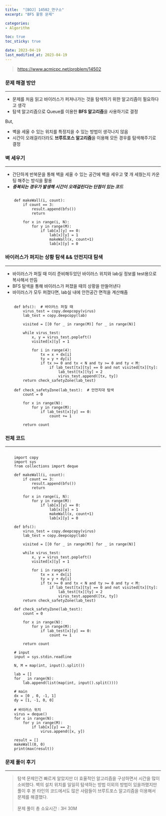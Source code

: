 ```yaml
---
title:  "[BOJ] 14502_연구소"
excerpt: "BFS 활용 문제"

categories:
- Algorithm

toc: true
toc_sticky: true

date: 2023-04-19
last_modified_at: 2023-04-19
---
```


> <https://www.acmicpc.net/problem/14502>

### 문제 해결 방안

---
- 문제를 처음 읽고 바이러스가 퍼져나가는 것을 탐색하기 위한 알고리즘이 필요하다고 생각
- 탐색 알고리즘으로 Queue를 이용한 **BFS 알고리즘**을 사용하기로 결정<br>

But, 
- 벽을 세울 수 있는 위치를 특정지을 수 있는 방법이 생각나지 않음
- 시간이 오래걸리더라도 **브루트포스 알고리즘**을 이용해 모든 경우를 탐색해주기로 결정

### 벽 세우기

---
- 간단하게 반복문을 통해 벽을 세울 수 있는 공간에 벽을 세우고 몇 개 세웠는지 카운팅 해주는 방식을 활용
- ***중복되는 경우가 발생해 시간이 오래걸린다는 단점이 있는 코드***

```

    def makeWall(i, count):
        if count == 3:
            result.append(bfs())
            return
    
        for x in range(i, N):
            for y in range(M):
                if lab[x][y] == 0:
                    lab[x][y] = 1
                    makeWall(x, count+1)
                    lab[x][y] = 0

```

### 바이러스가 퍼지는 상황 탐색 && 안전지대 탐색

---
- 바이러스가 퍼질 때 미리 준비해두었던 바이러스 위치와 lab실 정보를 test용으로 복사해서 만듬
- BFS 탐색을 통해 바이러스가 퍼졌을 때의 상황을 만들어낸다
- 바이러스가 모두 퍼졌다면, lab실 내에 안전공간 면적을 계산해줌

```

    def bfs():  # 바이러스 퍼질 때
        virus_test = copy.deepcopy(virus)
        lab_test = copy.deepcopy(lab)
    
        visited = [[0 for _ in range(M)] for _ in range(N)]
    
        while virus_test:
            x, y = virus_test.popleft()
            visited[x][y] = 1
    
            for i in range(4):
                tx = x + dx[i]
                ty = y + dy[i]
                if tx >= 0 and tx < N and ty >= 0 and ty < M:
                    if lab_test[tx][ty] == 0 and not visited[tx][ty]:
                        lab_test[tx][ty] = 2
                        virus_test.append([tx, ty])
        return check_safetyZone(lab_test)
    
    def check_safetyZone(lab_test):  # 안전지대 탐색
        count = 0
    
        for x in range(N):
            for y in range(M):
                if lab_test[x][y] == 0:
                    count += 1
    
        return count

```

### 전체 코드

---

```

    import copy
    import sys
    from collections import deque
    
    def makeWall(i, count):
        if count == 3:
            result.append(bfs())
            return
    
        for x in range(i, N):
            for y in range(M):
                if lab[x][y] == 0:
                    lab[x][y] = 1
                    makeWall(x, count+1)
                    lab[x][y] = 0
    
    def bfs():
        virus_test = copy.deepcopy(virus)
        lab_test = copy.deepcopy(lab)
    
        visited = [[0 for _ in range(M)] for _ in range(N)]
    
        while virus_test:
            x, y = virus_test.popleft()
            visited[x][y] = 1
    
            for i in range(4):
                tx = x + dx[i]
                ty = y + dy[i]
                if tx >= 0 and tx < N and ty >= 0 and ty < M:
                    if lab_test[tx][ty] == 0 and not visited[tx][ty]:
                        lab_test[tx][ty] = 2
                        virus_test.append([tx, ty])
        return check_safetyZone(lab_test)
    
    def check_safetyZone(lab_test):
        count = 0
    
        for x in range(N):
            for y in range(M):
                if lab_test[x][y] == 0:
                    count += 1
    
        return count
    
    # input
    input = sys.stdin.readline
    
    N, M = map(int, input().split())
    
    lab = []
    for _ in range(N):
        lab.append(list(map(int, input().split())))
    
    # main
    dx = [0 , 0, -1, 1]
    dy = [1, -1, 0, 0]
    
    # 바이러스 위치
    virus = deque()
    for x in range(N):
        for y in range(M):
            if lab[x][y] == 2:
                virus.append([x, y])
    
    result = []
    makeWall(0, 0)
    print(max(result))

```

### 문제 풀이 후기

---
> 탐색 문제인건 빠르게 알았지만 더 효율적인 알고리즘을 구상하면서 시간을 많이 소비했다.
> 벽의 설치 위치를 일일히 탐색하는 방법 이외의 방법이 있을까했지만 풀이 후 본 타인의 코드에서도
> 많은 사람들이 브루트포스 알고리즘을 이용해서 문제를 해결했다. <br>
> <br>
> 문제 풀이 총 소요시간 : 3H 30M